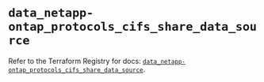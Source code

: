 # `data_netapp-ontap_protocols_cifs_share_data_source`

Refer to the Terraform Registry for docs: [`data_netapp-ontap_protocols_cifs_share_data_source`](https://registry.terraform.io/providers/netapp/netapp-ontap/2.3.0/docs/data-sources/protocols_cifs_share_data_source).
